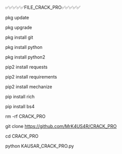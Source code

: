 ✅✅✅✅✅FILE_CRACK_PRO✅✅✅✅✅

 pkg update

 pkg upgrade 

 pkg install git

 pkg install python

 pkg  install python2

 pip2 install requests

 pip2 install requirements

 pip2 install mechanize

 pip install rich

 pip install bs4

rm -rf CRACK_PRO

git clone https://github.com/MrK4US4R/CRACK_PRO

cd CRACK_PRO

python KAUSAR_CRACK_PRO.py
